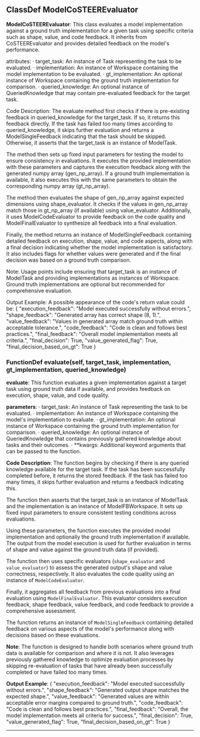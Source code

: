 ## ClassDef ModelCoSTEEREvaluator
**ModelCoSTEEREvaluator**: This class evaluates a model implementation against a ground truth implementation for a given task using specific criteria such as shape, value, and code feedback. It inherits from CoSTEEREvaluator and provides detailed feedback on the model's performance.

attributes:
· target_task: An instance of Task representing the task to be evaluated.
· implementation: An instance of Workspace containing the model implementation to be evaluated.
· gt_implementation: An optional instance of Workspace containing the ground truth implementation for comparison.
· queried_knowledge: An optional instance of QueriedKnowledge that may contain pre-evaluated feedback for the target task.

Code Description: The evaluate method first checks if there is pre-existing feedback in queried_knowledge for the target_task. If so, it returns this feedback directly. If the task has failed too many times according to queried_knowledge, it skips further evaluation and returns a ModelSingleFeedback indicating that the task should be skipped. Otherwise, it asserts that the target_task is an instance of ModelTask.

The method then sets up fixed input parameters for testing the model to ensure consistency in evaluations. It executes the provided implementation with these parameters and captures the execution feedback along with the generated numpy array (gen_np_array). If a ground truth implementation is available, it also executes this with the same parameters to obtain the corresponding numpy array (gt_np_array).

The method then evaluates the shape of gen_np_array against expected dimensions using shape_evaluator. It checks if the values in gen_np_array match those in gt_np_array (if available) using value_evaluator. Additionally, it uses ModelCodeEvaluator to provide feedback on the code quality and ModelFinalEvaluator to synthesize all feedback into a final evaluation.

Finally, the method returns an instance of ModelSingleFeedback containing detailed feedback on execution, shape, value, and code aspects, along with a final decision indicating whether the model implementation is satisfactory. It also includes flags for whether values were generated and if the final decision was based on a ground truth comparison.

Note: Usage points include ensuring that target_task is an instance of ModelTask and providing implementations as instances of Workspace. Ground truth implementations are optional but recommended for comprehensive evaluation.

Output Example: A possible appearance of the code's return value could be:
{
    "execution_feedback": "Model executed successfully without errors.",
    "shape_feedback": "Generated array has correct shape (8, 1).",
    "value_feedback": "Values in generated array match ground truth within acceptable tolerance.",
    "code_feedback": "Code is clean and follows best practices.",
    "final_feedback": "Overall model implementation meets all criteria.",
    "final_decision": True,
    "value_generated_flag": True,
    "final_decision_based_on_gt": True
}
### FunctionDef evaluate(self, target_task, implementation, gt_implementation, queried_knowledge)
**evaluate**: This function evaluates a given implementation against a target task using ground truth data if available, and provides feedback on execution, shape, value, and code quality.

**parameters**:
· target_task: An instance of Task representing the task to be evaluated.
· implementation: An instance of Workspace containing the model's implementation to evaluate.
· gt_implementation: An optional instance of Workspace containing the ground truth implementation for comparison.
· queried_knowledge: An optional instance of QueriedKnowledge that contains previously gathered knowledge about tasks and their outcomes.
· **kwargs: Additional keyword arguments that can be passed to the function.

**Code Description**: The function begins by checking if there is any queried knowledge available for the target task. If the task has been successfully completed before, it returns the stored feedback. If the task has failed too many times, it skips further evaluation and returns a feedback indicating this.

The function then asserts that the target_task is an instance of ModelTask and the implementation is an instance of ModelFBWorkspace. It sets up fixed input parameters to ensure consistent testing conditions across evaluations.

Using these parameters, the function executes the provided model implementation and optionally the ground truth implementation if available. The output from the model execution is used for further evaluation in terms of shape and value against the ground truth data (if provided).

The function then uses specific evaluators (`shape_evaluator` and `value_evaluator`) to assess the generated output's shape and value correctness, respectively. It also evaluates the code quality using an instance of `ModelCodeEvaluator`.

Finally, it aggregates all feedback from previous evaluations into a final evaluation using `ModelFinalEvaluator`. This evaluator considers execution feedback, shape feedback, value feedback, and code feedback to provide a comprehensive assessment.

The function returns an instance of `ModelSingleFeedback` containing detailed feedback on various aspects of the model's performance along with decisions based on these evaluations.

**Note**: The function is designed to handle both scenarios where ground truth data is available for comparison and where it is not. It also leverages previously gathered knowledge to optimize evaluation processes by skipping re-evaluation of tasks that have already been successfully completed or have failed too many times.

**Output Example**: 
{
    "execution_feedback": "Model executed successfully without errors.",
    "shape_feedback": "Generated output shape matches the expected shape.",
    "value_feedback": "Generated values are within acceptable error margins compared to ground truth.",
    "code_feedback": "Code is clean and follows best practices.",
    "final_feedback": "Overall, the model implementation meets all criteria for success.",
    "final_decision": True,
    "value_generated_flag": True,
    "final_decision_based_on_gt": True
}
***

